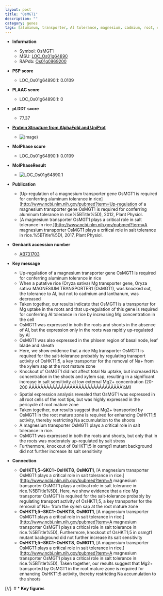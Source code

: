 ```yaml
---
layout: post
title: "OsMGT1"
description: ""
category: genes
tags: [aluminum, transporter, Al tolerance, magnesium, cadmium, root, shoot, leaf, xylem, sheath, salt, tolerance, salt tolerance, salt stress, stress, phloem, Salt Sensitivity]
---
```


* **Information**  
    + Symbol: OsMGT1  
    + MSU: [LOC_Os01g64890](http://rice.plantbiology.msu.edu/cgi-bin/ORF_infopage.cgi?orf=LOC_Os01g64890)  
    + RAPdb: [Os01g0869200](http://rapdb.dna.affrc.go.jp/viewer/gbrowse_details/irgsp1?name=Os01g0869200)  

* **PSP score**  
    + LOC_Os01g64890.1: 0.0109 

* **PLAAC score**  
    + LOC_Os01g64890.1: 0 

* **pLDDT score**
    + 77.37

* **[Protein Structure from AlphaFold and UniProt](https://www.uniprot.org/uniprotkb/Q8S1N1/entry#structure)**
    + ![image](https://ricepsp.github.io/images/Q8/AF-Q8S1N1-F1.png))

* **MolPhase score**
    + LOC_Os01g64890.1: 0.0109

* **MolPhaseResult**
    + ![LOC_Os01g64890.1](https://ricepsp.github.io/pictures/LOC_Os01g/LOC_Os01g64890.1.png)

* **Publication**  
    + [Up-regulation of a magnesium transporter gene OsMGT1 is required for conferring aluminum tolerance in rice](http://www.ncbi.nlm.nih.gov/pubmed?term=Up-regulation of a magnesium transporter gene OsMGT1 is required for conferring aluminum tolerance in rice%5BTitle%5D), 2012, Plant Physiol.
    + [A magnesium transporter OsMGT1 plays a critical role in salt tolerance in rice.](http://www.ncbi.nlm.nih.gov/pubmed?term=A magnesium transporter OsMGT1 plays a critical role in salt tolerance in rice.%5BTitle%5D), 2017, Plant Physiol.

* **Genbank accession number**  
    + [AB731703](http://www.ncbi.nlm.nih.gov/nuccore/AB731703)

* **Key message**  
    + Up-regulation of a magnesium transporter gene OsMGT1 is required for conferring aluminum tolerance in rice
    + When a putative rice (Oryza sativa) Mg transporter gene, Oryza sativa MAGNESIUM TRANSPORTER1 (OsMGT1), was knocked out, the tolerance to Al, but not to cadmium and lanthanum, was decreased
    + Taken together, our results indicate that OsMGT1 is a transporter for Mg uptake in the roots and that up-regulation of this gene is required for conferring Al tolerance in rice by increasing Mg concentration in the cell
    + OsMGT1 was expressed in both the roots and shoots in the absence of Al, but the expression only in the roots was rapidly up-regulated by Al
    + OsMGT1 was also expressed in the phloem region of basal node, leaf blade and sheath
    + Here, we show evidence that a rice Mg transporter OsMGT1 is required for the salt-tolerance probably by regulating transport activity of OsHKT1;5, a key transporter for the removal of Na+ from the xylem sap at the root mature zone
    + Knockout of OsMGT1 did not affect total Na uptake, but increased Na concentration in the shoots and xylem sap, resulting in a significant increase in salt sensitivity at low external Mg2+ concentration (20-200 ÃÂÃÂÃÂÃÂÃÂÃÂÃÂÃÂÃÂÃÂÃÂÃÂÃÂÃÂÃÂÃÂ¼M)
    + Spatial expression analysis revealed that OsMGT1 was expressed in all root cells of the root tips, but was highly expressed in the pericycle of root mature zone
    + Taken together, our results suggest that Mg2+ transported by OsMGT1 in the root mature zone is required for enhancing OsHKT1;5 activity, thereby restricting Na accumulation to the shoots
    + A magnesium transporter OsMGT1 plays a critical role in salt tolerance in rice.
    + OsMGT1 was expressed in both the roots and shoots, but only that in the roots was moderately up-regulated by salt stress
    + Furthermore, knockout of OsHKT1;5 in osmgt1 mutant background did not further increase its salt sensitivity

* **Connection**  
    + __OsHKT1;5~SKC1~OsHKT8__, __OsMGT1__, [A magnesium transporter OsMGT1 plays a critical role in salt tolerance in rice.](http://www.ncbi.nlm.nih.gov/pubmed?term=A magnesium transporter OsMGT1 plays a critical role in salt tolerance in rice.%5BTitle%5D),  Here, we show evidence that a rice Mg transporter OsMGT1 is required for the salt-tolerance probably by regulating transport activity of OsHKT1;5, a key transporter for the removal of Na+ from the xylem sap at the root mature zone
    + __OsHKT1;5~SKC1~OsHKT8__, __OsMGT1__, [A magnesium transporter OsMGT1 plays a critical role in salt tolerance in rice.](http://www.ncbi.nlm.nih.gov/pubmed?term=A magnesium transporter OsMGT1 plays a critical role in salt tolerance in rice.%5BTitle%5D),  Furthermore, knockout of OsHKT1;5 in osmgt1 mutant background did not further increase its salt sensitivity
    + __OsHKT1;5~SKC1~OsHKT8__, __OsMGT1__, [A magnesium transporter OsMGT1 plays a critical role in salt tolerance in rice.](http://www.ncbi.nlm.nih.gov/pubmed?term=A magnesium transporter OsMGT1 plays a critical role in salt tolerance in rice.%5BTitle%5D),  Taken together, our results suggest that Mg2+ transported by OsMGT1 in the root mature zone is required for enhancing OsHKT1;5 activity, thereby restricting Na accumulation to the shoots

[//]: # * **Key figures**  


